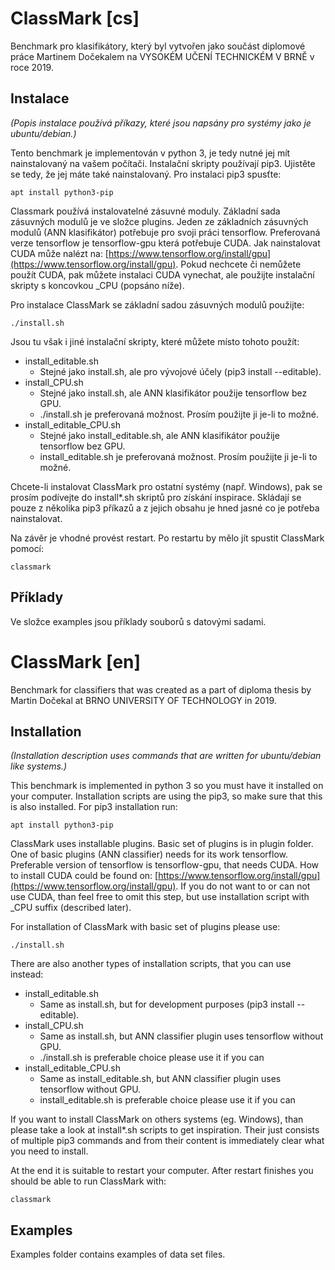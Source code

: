 # ClassMark [cs]
Benchmark pro klasifikátory, který byl vytvořen jako součást diplomové práce Martinem Dočekalem na VYSOKÉM UČENÍ TECHNICKÉM V BRNĚ v roce 2019.
## Instalace
<i>(Popis instalace používá příkazy, které jsou napsány pro systémy jako je ubuntu/debian.)</i>

Tento benchmark je implementován v python 3, je tedy nutné jej mít nainstalovaný na vašem počítači.  Instalační skripty používají pip3. Ujistěte se tedy, že jej máte také nainstalovaný. Pro instalaci pip3 spusťte:
	
	apt install python3-pip

Classmark používá instalovatelné zásuvné moduly. Základní sada zásuvných modulů je ve složce plugins. Jeden ze základních zásuvných modulů (ANN klasifikátor) potřebuje pro svoji práci tensorflow. Preferovaná verze tensorflow je tensorflow-gpu která potřebuje CUDA. Jak nainstalovat CUDA může nalézt na: [https://www.tensorflow.org/install/gpu](https://www.tensorflow.org/install/gpu). Pokud nechcete či nemůžete použít CUDA, pak můžete instalaci CUDA vynechat, ale použijte instalační skripty s koncovkou _CPU (popsáno níže).

Pro instalace ClassMark se základní sadou zásuvných modulů použijte:

	./install.sh

Jsou tu však i jiné instalační skripty, které můžete místo tohoto použít:

* install_editable.sh
  * Stejné jako install.sh, ale pro vývojové účely (pip3 install --editable).
* install_CPU.sh
  * Stejné jako install.sh, ale ANN klasifikátor použije tensorflow bez GPU. 
  * ./install.sh je preferovaná možnost. Prosím použijte ji je-li to možné.
* install_editable_CPU.sh
  * Stejné jako install_editable.sh, ale ANN klasifikátor použije tensorflow bez GPU. 
  * install_editable.sh je preferovaná možnost. Prosím použijte ji je-li to možné.

Chcete-li instalovat ClassMark pro ostatní systémy (např. Windows), pak se prosím podívejte do install*.sh skriptů pro získání inspirace. Skládají se pouze z několika pip3 příkazů a z jejich obsahu je hned jasné co je potřeba nainstalovat.


Na závěr je vhodné provést restart. Po restartu by mělo jít spustit ClassMark pomocí:

	classmark

## Příklady
Ve složce examples jsou příklady souborů s datovými sadami.

# ClassMark [en]
Benchmark for classifiers that was created as a part of diploma thesis by Martin Dočekal at BRNO UNIVERSITY OF TECHNOLOGY in 2019. 
## Installation
<i>(Installation description uses commands that are written for ubuntu/debian like systems.)</i>

This benchmark is implemented in python 3 so you must have it installed on your computer. Installation scripts are using the pip3, so make sure that this is also installed. For pip3 installation run:
	
	apt install python3-pip

ClassMark uses installable plugins. Basic set of plugins is in plugin folder. One of basic plugins (ANN classifier) needs for its work tensorflow. Preferable version of tensorflow is tensorflow-gpu, that needs CUDA. How to install CUDA could be found on: [https://www.tensorflow.org/install/gpu](https://www.tensorflow.org/install/gpu). If you do not want to or can not use CUDA, than feel free to omit this step, but use installation script with _CPU suffix (described later).

For installation of ClassMark with basic set of plugins please use:

	./install.sh

There are also another types of installation scripts, that you can use instead:

* install_editable.sh
  * Same as install.sh, but for development purposes (pip3 install --editable).
* install_CPU.sh
  * Same as install.sh, but ANN classifier plugin uses tensorflow without GPU. 
  * ./install.sh is preferable choice please use it if you can
* install_editable_CPU.sh
  * Same as install_editable.sh, but ANN classifier plugin uses tensorflow without GPU.
  * install_editable.sh is preferable choice please use it if you can

If you want to install ClassMark on others systems (eg. Windows), than please take a look at install*.sh scripts to get inspiration. Their just consists of multiple pip3 commands and from their content is immediately clear what you need to install.

At the end it is suitable to restart your computer. After restart finishes you should be able to run ClassMark with:

	classmark
	
## Examples
Examples folder contains examples of data set files.